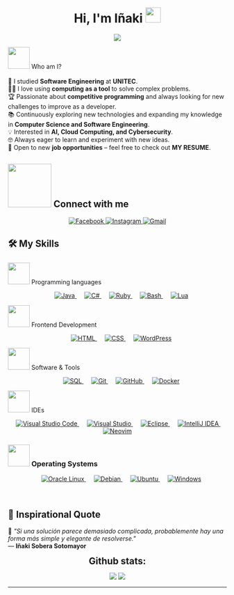 <h1 align="center">
  Hi, I'm Iñaki 
  <img src="https://media.giphy.com/media/hvRJCLFzcasrR4ia7z/giphy.gif" width="35">
</h1>

<p align="center">
  <a href="https://github.com/DenverCoder1/readme-typing-svg">
    <img src="https://readme-typing-svg.herokuapp.com?font=Time+New+Roman&color=%23C8BE25&size=25&center=true&vCenter=true&width=600&height=100&lines=Software+Engineer;Passionate+about+Technology+%26+Development;Always+Learning+New+Things;Exploring+AI%2C+Cloud+%26+Cybersecurity;Building+Innovative+Projects">
  </a>
</p>

<picture><img src = "https://github.com/7oSkaaa/7oSkaaa/blob/main/Images/about_me.gif?raw=true" width = 50px></picture> Who am I?
<br>
<br>
🏫 I studied **Software Engineering** at **UNITEC**.  
🧑‍💻 I love using **computing as a tool** to solve complex problems.  
🏆 Passionate about **competitive programming** and always looking for new challenges to improve as a developer.  
📚 Continuously exploring new technologies and expanding my knowledge in **Computer Science and Software Engineering**.  
💡 Interested in **AI, Cloud Computing, and Cybersecurity**.  
🤓 Always eager to learn and experiment with new ideas.  
🤔 Open to new **job opportunities** – feel free to check out **MY RESUME**.  

## <picture> <img src="https://github.com/7oSkaaa/7oSkaaa/blob/main/Images/Connect-with-me.gif?raw=true" width="100px"> </picture> Connect with me
<p align="center">
  <a href="https://www.facebook.com/share/15wTczNsbX/" target="_blank">
    <img src="https://img.shields.io/badge/Facebook-%231877F2.svg?style=for-the-badge&logo=Facebook&logoColor=white" alt="Facebook">
  </a>
  <a href="https://www.instagram.com/near7857" target="_blank">
    <img src="https://img.shields.io/badge/Instagram-%23E4405F.svg?style=for-the-badge&logo=Instagram&logoColor=white" alt="Instagram">
  </a>
  <a href="mailto:inakisobera8@gmail.com">
    <img src="https://img.shields.io/badge/Gmail-D14836.svg?style=for-the-badge&logo=Gmail&logoColor=white" alt="Gmail">
  </a>
</p>

## 🛠️ My Skills

### <picture> 

<picture> <img src="https://cdn.jsdelivr.net/gh/devicons/devicon/icons/java/java-original.svg" width="50px"></picture> Programming languages

<p align="center"> 
  &emsp;
  <a href="https://www.java.com" target="_blank"> 
    <img alt="Java" src="https://img.shields.io/badge/Java-%23007396.svg?style=for-the-badge&logo=java&logoColor=white">
  </a>
  &emsp;
  <a href="https://learn.microsoft.com/en-us/dotnet/csharp/" target="_blank">
    <img alt="C#" src="https://img.shields.io/badge/C%23-%23239120.svg?style=for-the-badge&logo=c-sharp&logoColor=white">
  </a>
  &emsp;
  <a href="https://www.ruby-lang.org" target="_blank">
    <img alt="Ruby" src="https://img.shields.io/badge/Ruby-%23CC342D.svg?style=for-the-badge&logo=ruby&logoColor=white">
  </a>
  &emsp;
  <a href="https://www.gnu.org/software/bash/" target="_blank">
    <img alt="Bash" src="https://img.shields.io/badge/Bash-%234EAA25.svg?style=for-the-badge&logo=gnu-bash&logoColor=white">
  </a>
  &emsp;
  <a href="https://www.lua.org" target="_blank">
    <img alt="Lua" src="https://img.shields.io/badge/Lua-%230099C6.svg?style=for-the-badge&logo=lua&logoColor=white">
  </a>
</p>


<picture> <img src = "https://github.com/7oSkaaa/7oSkaaa/blob/main/Images/Front_End.gif?raw=true" width = 50px>  </picture> Frontend Development

<p align="center"> 
  &emsp;
  <a href="https://developer.mozilla.org/en-US/docs/Web/HTML" target="_blank"> 
    <img alt="HTML" src="https://img.shields.io/badge/HTML5-%23E34F26.svg?style=for-the-badge&logo=html5&logoColor=white">
  </a>
  &emsp;
  <a href="https://developer.mozilla.org/en-US/docs/Web/CSS" target="_blank">
    <img alt="CSS" src="https://img.shields.io/badge/CSS3-%231572B6.svg?style=for-the-badge&logo=css3&logoColor=white">
  </a>
  &emsp;
  <a href="https://wordpress.org/" target="_blank">
    <img alt="WordPress" src="https://img.shields.io/badge/WordPress-%23117AC9.svg?style=for-the-badge&logo=wordpress&logoColor=white">
  </a>
</p>


 <picture> <img src = "https://github.com/7oSkaaa/7oSkaaa/blob/main/Images/Software_Tools.gif?raw=true" width = 50px>  </picture> Software & Tools


<p align="center"> 
  &emsp;
  <a href="https://www.mysql.com/" target="_blank">
    <img alt="SQL" src="https://img.shields.io/badge/SQL-%234479A1.svg?style=for-the-badge&logo=mysql&logoColor=white">
  </a>
  &emsp;
  <a href="https://git-scm.com/" target="_blank">
    <img alt="Git" src="https://img.shields.io/badge/Git-%23F05033.svg?style=for-the-badge&logo=git&logoColor=white">
  </a>
  &emsp;
  <a href="https://github.com/" target="_blank">
    <img alt="GitHub" src="https://img.shields.io/badge/GitHub-%23121011.svg?style=for-the-badge&logo=github&logoColor=white">
  </a>
  &emsp;
  <a href="https://www.docker.com/" target="_blank">
    <img alt="Docker" src="https://img.shields.io/badge/Docker-%230db7ed.svg?style=for-the-badge&logo=docker&logoColor=white">
  </a>
</p>


 

<picture> <img src = "https://github.com/7oSkaaa/7oSkaaa/blob/main/Images/IDEs.gif?raw=true" width = 50px>  </picture> IDEs

<p align="center">
  &emsp;
  <a href="https://code.visualstudio.com/" target="_blank">
    <img alt="Visual Studio Code" src="https://img.shields.io/badge/Visual%20Studio%20Code-0078D7.svg?style=for-the-badge&logo=visual-studio-code&logoColor=white">
  </a>
  &emsp;
  <a href="https://visualstudio.microsoft.com/" target="_blank">
    <img alt="Visual Studio" src="https://img.shields.io/badge/Visual%20Studio-5C2D91.svg?style=for-the-badge&logo=visual-studio&logoColor=white">
  </a>
  &emsp;
  <a href="https://www.eclipse.org/ide/" target="_blank">
    <img alt="Eclipse" src="https://img.shields.io/badge/Eclipse-2C2255.svg?style=for-the-badge&logo=eclipse&logoColor=white">
  </a>
  &emsp;
  <a href="https://www.jetbrains.com/idea/" target="_blank">
    <img alt="IntelliJ IDEA" src="https://img.shields.io/badge/IntelliJ%20IDEA-000000.svg?style=for-the-badge&logo=intellij-idea&logoColor=white">
  </a>
  &emsp;
  <a href="https://neovim.io/" target="_blank">
    <img alt="Neovim" src="https://img.shields.io/badge/Neovim-57A143.svg?style=for-the-badge&logo=neovim&logoColor=white">
  </a>
</p>


 ### <picture> <img src = "https://github.com/7oSkaaa/7oSkaaa/blob/main/Images/OS.gif?raw=true" width = 50px>  </picture> Operating Systems

 
<p align="center">
  &emsp;
  <a href="https://www.oracle.com/linux/" target="_blank">
    <img src="https://img.shields.io/badge/Oracle%20Linux-%23F80000.svg?style=for-the-badge&logo=oracle&logoColor=white" alt="Oracle Linux">
  </a>
  &emsp;
  <a href="https://www.debian.org/" target="_blank">
    <img src="https://img.shields.io/badge/Debian-%23A81D33.svg?style=for-the-badge&logo=debian&logoColor=white" alt="Debian">
  </a>
  &emsp;
  <a href="https://ubuntu.com/" target="_blank">
    <img src="https://img.shields.io/badge/Ubuntu-%23E95420.svg?style=for-the-badge&logo=ubuntu&logoColor=white" alt="Ubuntu">
  </a>
  &emsp;
  <a href="https://www.microsoft.com/windows/" target="_blank">
    <img src="https://img.shields.io/badge/Windows-%230078D6.svg?style=for-the-badge&logo=windows&logoColor=white" alt="Windows">
  </a>
</p>


<br> 

## 🌟 Inspirational Quote  

📢 *"Si una solución parece demasiado complicada, probablemente hay una forma más simple y elegante de resolverse."*  
— **Iñaki Sobera Sotomayor**  

<div align="center">
<h2 align="center" style="margin: 5px 10px;">Github stats:</h2> 

[![](https://github-readme-stats.vercel.app/api?username=elanza-48&show_icons=true&theme=tokyonight&hide_border=true&locale=en)](https://github.com/Elanza-48)
[![](https://github-readme-streak-stats.herokuapp.com/?user=elanza-48&theme=material-palenight)](https://github.com/Elanza-48)
</div>

----




